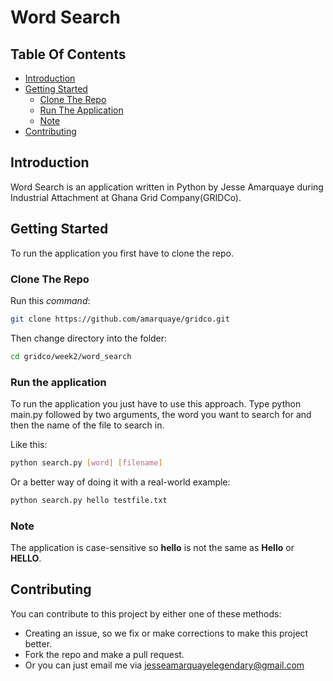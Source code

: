 # Word Search

## Table Of Contents

- [Introduction](#introduction)
- [Getting Started](#getting-started)
  - [Clone The Repo](#clone-the-repo)
  - [Run The Application](#run-the-application)
  - [Note](#note)
- [Contributing](#contributing)

## Introduction

Word Search is an application written in Python by Jesse Amarquaye during Industrial Attachment at Ghana Grid Company(GRIDCo).

## Getting Started

To run the application you first have to clone the repo.

### Clone The Repo

Run this *command*:

```bash
git clone https://github.com/amarquaye/gridco.git
```

Then change directory into the folder:

```bash
cd gridco/week2/word_search
```

### Run the application

To run the application you just have to use this approach.
Type python main.py followed by two arguments, the word you want to search for and then the name of the file to search in.

Like this:

```bash
python search.py [word] [filename]
```

Or a better way of doing it with a real-world example:

```bash
python search.py hello testfile.txt
```

### Note

The application is case-sensitive so **hello** is not the same as **Hello** or **HELLO**.

## Contributing

You can contribute to this project by either one of these methods:

- Creating an issue, so we fix or make corrections to make this project better.
- Fork the repo and make a pull request.
- Or you can just email me via [jesseamarquayelegendary@gmail.com](mailto:jesseamarquayelegendary@gmail)
